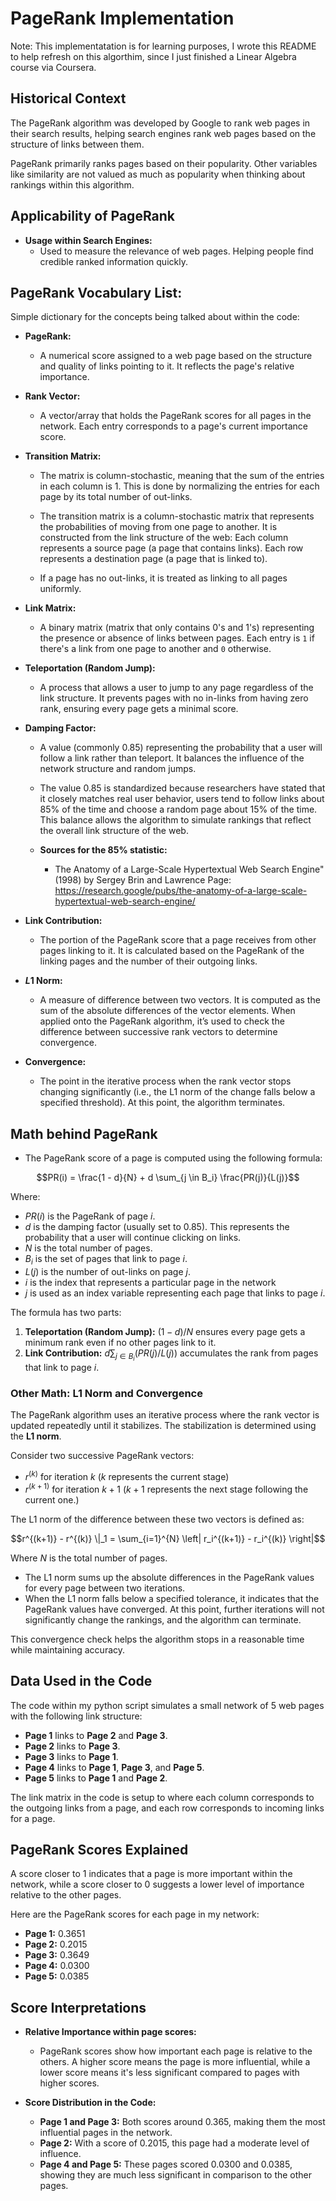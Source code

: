 # PageRank Implementation

Note: This implementatation is for learning purposes, I wrote this README to help refresh on this algorthim, since I just finished a Linear Algebra course via Coursera.

## Historical Context
The PageRank algorithm was developed by Google to rank web pages in their search results, helping search engines rank web pages based on the structure of links between them. 

PageRank primarily ranks pages based on their popularity. Other variables like similarity are not valued as much as popularity when thinking about rankings within this algorithm.

## Applicability of PageRank

- **Usage within Search Engines:**  
  *   Used to measure the relevance of web pages. Helping people find credible ranked information quickly.

## PageRank Vocabulary List:

Simple dictionary for the concepts being talked about within the code:

- **PageRank:**  
  * A numerical score assigned to a web page based on the structure and quality of links pointing to it. It reflects the page's relative importance.

- **Rank Vector:**  
  * A vector/array that holds the PageRank scores for all pages in the network. Each entry corresponds to a page's current importance score.

- **Transition Matrix:**  
  * The matrix is column-stochastic, meaning that the sum of the entries in each column is 1. This is done by normalizing the entries for each page by its total number of out-links.

  * The transition matrix is a column-stochastic matrix that represents the probabilities of moving from one page to another. It is constructed from the link structure of the web: Each column represents a source page (a page that contains links). Each row represents a destination page (a page that is linked to).
  
  * If a page has no out-links, it is treated as linking to all pages uniformly.


- **Link Matrix:**  
  * A binary matrix (matrix that only contains 0's and 1's) representing the presence or absence of links between pages. Each entry is `1` if there's a link from one page to another and `0` otherwise.

- **Teleportation (Random Jump):**  
  * A process that allows a user to jump to any page regardless of the link structure. It prevents pages with no in-links from having zero rank, ensuring every page gets a minimal score.

- **Damping Factor:**  
  * A value (commonly 0.85) representing the probability that a user will follow a link rather than teleport. It balances the influence of the network structure and random jumps.

  *  The value 0.85 is standardized because researchers have stated that it closely matches real user behavior, users tend to follow links about 85% of the time and choose a random page about 15% of the time. This balance allows the algorithm to simulate rankings that reflect the overall link structure of the web. 

  * **Sources for the 85% statistic:**
    * The Anatomy of a Large-Scale Hypertextual Web Search Engine" (1998) by Sergey Brin and Lawrence Page: https://research.google/pubs/the-anatomy-of-a-large-scale-hypertextual-web-search-engine/

 
- **Link Contribution:**  
  * The portion of the PageRank score that a page receives from other pages linking to it. It is calculated based on the PageRank of the linking pages and the number of their outgoing links.

- **$L1$ Norm:**  
  * A measure of difference between two vectors. It is computed as the sum of the absolute differences of the vector elements. When applied onto the PageRank algorithm, it’s used to check the difference between successive rank vectors to determine convergence.

- **Convergence:**  
  * The point in the iterative process when the rank vector stops changing significantly (i.e., the L1 norm of the change falls below a specified threshold). At this point, the algorithm terminates.

## Math behind PageRank

* The PageRank score of a page is computed using the following formula:

```math
PR(i) = \frac{1 - d}{N} + d \sum_{j \in B_i} \frac{PR(j)}{L(j)}
```

Where:

- $PR(i)$ is the PageRank of page $i$.
- $d$ is the damping factor (usually set to 0.85). This represents the probability that a user will continue clicking on links.
- $N$ is the total number of pages.
- $B_i$ is the set of pages that link to page $i$.
- $L(j)$ is the number of out-links on page $j$.
- $i$ is the index that represents a particular page in the network
- $j$ is used as an index variable representing each page that links to page $i$.

The formula has two parts:
1. **Teleportation (Random Jump):** $(1-d)/N$ ensures every page gets a minimum rank even if no other pages link to it.
2. **Link Contribution:** $d \sum_{j \in B_i} (PR(j)/L(j))$ accumulates the rank from pages that link to page $i$.


### Other Math: L1 Norm and Convergence

The PageRank algorithm uses an iterative process where the rank vector is updated repeatedly until it stabilizes. The stabilization is determined using the **L1 norm**.

Consider two successive PageRank vectors:
- $r^{(k)}$ for iteration $k$ ($k$ represents the current stage)
- $r^{(k+1)}$ for iteration $k+1$ ($k+1$ represents the next stage following the current one.)

The L1 norm of the difference between these two vectors is defined as:

```math
r^{(k+1)} - r^{(k)} \|_1 = \sum_{i=1}^{N} \left| r_i^{(k+1)} - r_i^{(k)} \right|
```


Where $N$ is the total number of pages.

- The L1 norm sums up the absolute differences in the PageRank values for every page between two iterations.
- When the L1 norm falls below a specified tolerance, it indicates that the PageRank values have converged. At this point, further iterations will not significantly change the rankings, and the algorithm can terminate.

This convergence check helps the algorithm stops in a reasonable time while maintaining accuracy.

## Data Used in the Code

The code within my python script simulates a small network of 5 web pages with the following link structure:
- **Page 1** links to **Page 2** and **Page 3**.
- **Page 2** links to **Page 3**.
- **Page 3** links to **Page 1**.
- **Page 4** links to **Page 1**, **Page 3**, and **Page 5**.
- **Page 5** links to **Page 1** and **Page 2**.

The link matrix in the code is setup to where each column corresponds to the outgoing links from a page, and each row corresponds to incoming links for a page.

## PageRank Scores Explained
A score closer to 1 indicates that a page is more important within the network, while a score closer to 0 suggests a lower level of importance relative to the other pages.

Here are the PageRank scores for each page in my network:

- **Page 1:** 0.3651  
- **Page 2:** 0.2015  
- **Page 3:** 0.3649  
- **Page 4:** 0.0300  
- **Page 5:** 0.0385

## Score Interpretations

- **Relative Importance within page scores:**  
  * PageRank scores show how important each page is relative to the others. A higher score means the page is more influential, while a lower score means it's less significant compared to pages with higher scores.

- **Score Distribution in the Code:**  
  - **Page 1 and Page 3:** Both scores around 0.365, making them the most influential pages in the network.
  - **Page 2:** With a score of 0.2015, this page had a moderate level of influence.
  - **Page 4 and Page 5:** These pages scored 0.0300 and 0.0385, showing they are much less significant in comparison to the other pages.





